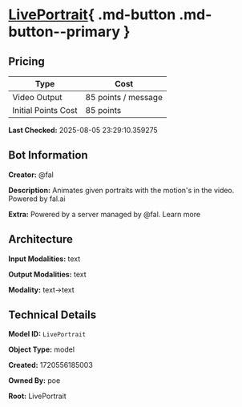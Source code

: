 # [LivePortrait](https://poe.com/LivePortrait){ .md-button .md-button--primary }

## Pricing

| Type | Cost |
|------|------|
| Video Output | 85 points / message |
| Initial Points Cost | 85 points |

**Last Checked:** 2025-08-05 23:29:10.359275


## Bot Information

**Creator:** @fal

**Description:** Animates given portraits with the motion's in the video. Powered by fal.ai

**Extra:** Powered by a server managed by @fal. Learn more


## Architecture

**Input Modalities:** text

**Output Modalities:** text

**Modality:** text->text


## Technical Details

**Model ID:** `LivePortrait`

**Object Type:** model

**Created:** 1720556185003

**Owned By:** poe

**Root:** LivePortrait
